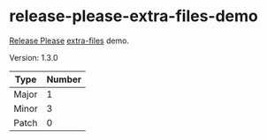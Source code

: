 # release-please-extra-files-demo

[Release Please](https://github.com/google-github-actions/release-please-action#adding-additional-files) [extra-files](https://github.com/googleapis/release-please/blob/main/docs/customizing.md#updating-arbitrary-files) demo.

Version: 1.3.0 <!-- x-release-please-version -->

| Type  | Number                            |
| ----- | --------------------------------- |
| Major | 1 <!-- x-release-please-major --> |
| Minor | 3 <!-- x-release-please-minor --> |
| Patch | 0 <!-- x-release-please-patch --> |
